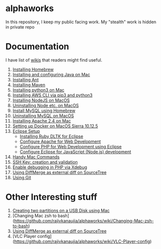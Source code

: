# alphaworks
In this repository, I keep my public facing work.
My "stealth" work is hidden in private repo

# Documentation
I have list of [wikis](https://github.com/rajivkanaujia/alphaworks/wiki) that readers might find useful.
1. [Installing Homebrew](https://github.com/rajivkanaujia/alphaworks/wiki/Installing-Homebrew)
2. [Installing and configuring Java on Mac](https://github.com/rajivkanaujia/alphaworks/wiki/Installing-and-configuring-Java-on-Mac)
3. [Installing Ant](https://github.com/rajivkanaujia/alphaworks/wiki/Installing-Ant)
4. [Installing Maven](https://github.com/rajivkanaujia/alphaworks/wiki/Installing-Maven)
5. [Installing python3 on Mac](https://github.com/rajivkanaujia/alphaworks/wiki/Installing-python3-on-Mac)
6. [Installing AWS CLI via pip3 and python3](https://github.com/rajivkanaujia/alphaworks/wiki/Installing-AWS-CLI-via-pip3-and-python3)
7. [Installing NodeJS on MacOS](https://github.com/rajivkanaujia/alphaworks/wiki/Installing-NodeJS-on-MacOS)
8. [Uninstalling Node etc. on MacOS](https://github.com/rajivkanaujia/alphaworks/wiki/Uninstalling-Node-etc.-on-MacOS)
9. [Install MySQL using Homebrew](https://github.com/rajivkanaujia/alphaworks/wiki/Install-MySQL-using-Homebrew)
10. [Uninstalling MySQL on MacOS](https://github.com/rajivkanaujia/alphaworks/wiki/Uninstalling-MySQL-on-MacOS)
11. [Installing Apache 2.4 on Mac](https://github.com/rajivkanaujia/alphaworks/wiki/Installing-Apache-2.4-on-Mac)
12. [Setting up Docker on MacOS Sierra 10.12.5](https://github.com/rajivkanaujia/alphaworks/wiki/Setting-up-Docker-on-MacOS-Sierra-10.12.5)
13. [Eclipse Setup](https://github.com/rajivkanaujia/alphaworks/wiki/Eclipse-Setup)
    * [Installing Ruby DLTK for Eclipse](https://github.com/rajivkanaujia/alphaworks/wiki/Installing-Ruby-DLTK-for-Eclipse)
    * [Configure Apache for Web Development](https://github.com/rajivkanaujia/alphaworks/wiki/Configure-Apache-for-Web-Development)
    * [Configure PHP for Web Development using Eclipse](https://github.com/rajivkanaujia/alphaworks/wiki/Configure-PHP-for-Web-Development-using-Eclipse)
    * [Configure Eclipse for JavaScript (Node.js) development](https://github.com/rajivkanaujia/alphaworks/wiki/Configure-Eclipse-for-JavaScript-(Node.js)-development)
14. [Handy Mac Commands](https://github.com/rajivkanaujia/alphaworks/wiki/Handy-Mac-Commands)
15. [SSH Key: creation and validation](https://github.com/rajivkanaujia/alphaworks/wiki/SSH-Key-creation-and-validation)
16. [Enable debugging in PHP via Xdebug](https://github.com/rajivkanaujia/alphaworks/wiki/Enable-debugging-in-PHP-via-Xdebug)
17. [Using DiffMerge as external diff on SourceTree](https://github.com/rajivkanaujia/alphaworks/wiki/Using-DiffMerge-as-external-diff-on-SourceTree)
18. [Using Git](https://github.com/rajivkanaujia/alphaworks/wiki/Using-Git)

# Other Interesting stuff
1. [Creating two partitions on a USB Disk using Mac](https://github.com/rajivkanaujia/alphaworks/wiki/Creating-two-partitions--on-a-USB-Disk-using-Mac)
2. [Changing Mac zsh to bash] (https://github.com/rajivkanaujia/alphaworks/wiki/Changing-Mac-zsh-to-bash)
3. [Using DiffMerge as external diff on SourceTree](https://github.com/rajivkanaujia/alphaworks/wiki/Using-DiffMerge-as-external-diff-on-SourceTree)
4. [VLC Player config] (https://github.com/rajivkanaujia/alphaworks/wiki/VLC-Player-config)


